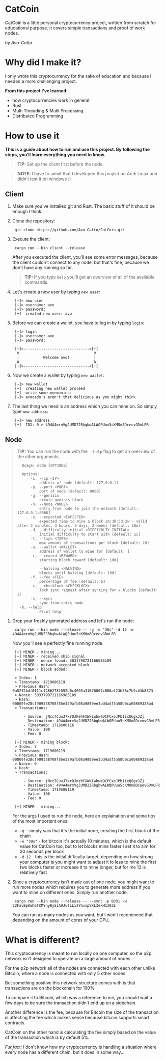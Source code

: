 
# CatCoin

CatCoin is a little personal cryptocurrency project, written from scratch for educational purpose. It covers simple transactions and proof of work nodes.

*by Avo-Catto*

# Why did I make it? 

I only wrote this cryptocurrency for the sake of education and because I needed a more challenging project. 

**From this project I've learned:**

- how cryptocurrencies work in general
- Rust
- Multi Threading & Mutli Processing
- Distributed Programming

# How to use it

**This is a guide about how to run and use this project. By following the steps, you'll learn everything you need to know.**

> **TIP:** Set up the client first before the node.

> **NOTE:** I have to admit that I developed this project on Arch Linux and didn't test it on windows :)

## Client

1. Make sure you've installed git and Rust. The basic stuff of it should be enough I think.
2. Clone the repository: 

        git clone https://github.com/Avo-Catto/CatCoin.git

3. Execute the client:

        cargo run --bin client --release

    After you executed the client, you'll see some error messages, 
    because the client couldn't connect to any node, 
    but that's fine, because we don't have any running so far.

    > **TIP:** If you type `help` you'll get an overview of all of the available commands.

4. Let's create a new user by typing `new user`:

        [~]> new user
        [~]> username: avo
        [~]> password:
        [+]  created new user: avo

5. Before we can create a wallet, you have to log in by typing `login`:

        [~]> login
        [~]> username: avo
        [~]> password:

        [+]>------------------------------<[+]
         V                                  V
         |           Welcome avo!           |
         A                                  A
        [+]>------------------------------<[+]

5. Now we create a wallet by typing `new wallet`:

        [~]> new wallet
        [+]  creating new wallet proceed
        [+]  write some mnemonics:
        [~]> avocado's aren't that delicious as you might think

6. The last thing we need is an address which you can mine on. So simply type `new address`:

        [~]> new address
        [+]  IDX: 0 > 494A4mrmVgJUMDZJRbgbwALWQPUuu5cKM8m8DceovGDmLFR

## Node

> **TIP:** You can run the node with the `--help` flag to get an overview of the other arguments.
>   
>       Usage: node [OPTIONS]
>
>       Options:
>           -i, --ip <IP>
>               address of node [default: 127.0.0.1]
>           -p, --port <PORT>
>               port of node [default: 8000]
>           -g, --genisis
>               create genisis block
>           -n, --node <NODE>
>               entry from node to join the network [default: 127.0.0.1:8000]
>           -e, --expected <EXPECTED>
>               expected time to mine a block 2m:3h:5d:2w - valid after 2 minutes, 3 hours, 5 days, 2 weeks [default: 10m]
>           -d, --difficulty-initial <DIFFICULTY_INITIAL>
>               initial difficulty to start with [default: 15]
>           -t, --txpb <TXPB>
>               max amount of transactions per block [default: 20]
>           -w, --wallet <WALLET>
>               address of wallet to mine for [default: ]
>           -r, --reward <REWARD>
>               starting block reward [default: 100]
>               
>               --halving <HALVING>
>               blocks until halving [default: 100]
>           -f, --fee <FEE>
>               percentage of fee [default: 5]
>           -c, --checklock <CHECKLOCK>
>               lock sync request after syncing for x blocks [default: 3]
>           -s, --sync
>               sync from entry node
>      -h, --help
>               Print help

1. Grep your freshly generated address and let's run the node: 

        cargo run --bin node --release -- -g -e "30s" -d 12 -w 494A4mrmVgJUMDZJRbgbwALWQPUuu5cKM8m8DceovGDmLFR

    Now you'll see a perfectly fine running node.
    
        [+] MINER - mining...
        [+] MINER - received skip signal
        [+] MINER - nonce found: 5033798721166985109
        [+] MINER - network accepted block
        [+] MINER - block added:

        > Index: 1
        > Timestamp: 1719606119
        > Previous Hash: 0a5272bdf0111c1286278f652d0c4095a31676807c806af23b76c7b9cb3b8373
        > Nonce: 5033798721166985109
        > Hash: 00000fe28cf909338708f86e329afb08a9850ee3bd4adf5a58b0ca00869328a4
        > Transactions:

            - Source: jNcc7CuwJ7xrDJKehFXWkiwhwaDCPCxoJPb1ixQ6gxJZj
            - Destination: 494A4mrmVgJUMDZJRbgbwALWQPUuu5cKM8m8DceovGDmLFR
            - Timestamp: 1719606116
            - Value: 100
            - Fee: 0

        [+] MINER - mining block:
        > Index: 2
        > Timestamp: 1719606119
        > Previous Hash: 00000fe28cf909338708f86e329afb08a9850ee3bd4adf5a58b0ca00869328a4
        > Nonce: 0
        > Hash:
        > Transactions:

            - Source: jNcc7CuwJ7xrDJKehFXWkiwhwaDCPCxoJPb1ixQ6gxJZj
            - Destination: 494A4mrmVgJUMDZJRbgbwALWQPUuu5cKM8m8DceovGDmLFR
            - Timestamp: 1719606119
            - Value: 100
            - Fee: 0

        [+] MINER - mining...

    For the args I used to run the node, here an explaination and some tips of the most important ones:

    - `-g` - simply sais that it's the initial node, creating the first block of the chain
    - `-e "30s"` - for bitcoin it's actually 10 minutes, which is the default value for CatCoin too, but to let blocks mine faster I set it to aim for 30 seconds per block
    - `-d 12` - this is the initial difficulty target, depending on how strong your computer is you might want to adjust it to less to mine the first two blocks faster or increase it to mine longer, but for me 12 is relatively fast

2. Since a cryptocurrency isn't made out of one node, you might want to run more nodes which requires you to generate more address if you want to mine on different ones. Simply run another node:

        cargo run --bin node --release -- --sync -p 8001 -w 22FavBpKuh6TKMYny8ySiA9JvtLLx2YhvxpYXL3ekH1393E

    You can run as many nodes as you want, but I won't recommend that depending on the amount of cores of your CPU. 

# What is different?

This cryptocurrency is meant to run locally on one computer, so the p2p network isn't designed to operate on a large amount of nodes.

For the p2p network all of the nodes are connected with each other unlike Bitcoin, where a node is connected with only 5 other nodes. 

But something positive this network structure comes with is that transactions are on the blockchain for 100%. 

To compare it to Bitcoin, which was a reference to me, you should wait a few days to be sure the transaction didn't end up on a sidechain.

Another difference is the fee, because for Bitcoin the size of the transaction is affecting the fee which makes sense because bitcoin supports smart contracts.

CatCoin on the other hand is calculating the fee simply based on the value of the transaction which is by default 5%.

*Funfact:* I don't know how my cryptocurrency is handling a situation where every node has a different chain, but it does in some way...

